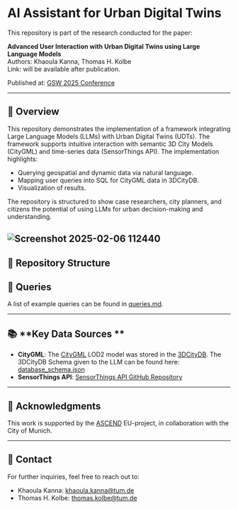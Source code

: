 # AI Assistant for Urban Digital Twins

This repository is part of the research conducted for the paper:

**Advanced User Interaction with Urban Digital Twins using Large Language Models**  
Authors: Khaoula Kanna, Thomas H. Kolbe  
Link: will be available after publication.

Published at: [GSW 2025 Conference](https://gsw2025.ae/)

---

## 📖 **Overview**
This repository demonstrates the implementation of a framework integrating Large Language Models (LLMs) with Urban Digital Twins (UDTs). The framework supports intuitive interaction with semantic 3D City Models (CityGML) and time-series data (SensorThings API). The implementation highlights:
- Querying geospatial and dynamic data via natural language.
- Mapping user queries into SQL for CityGML data in 3DCityDB.
- Visualization of results.

The repository is structured to show case researchers, city planners, and citizens the potential of using LLMs for urban decision-making and understanding.

![Screenshot 2025-02-06 112440](https://github.com/user-attachments/assets/97dc4d82-13b7-4a04-aef2-f591db0d07d9)
---

## 📂 **Repository Structure**

## 📄 **Queries**
A list of example queries can be found in [queries.md](queries.md).

---

## 📚 **Key Data Sources **
- **CityGML**: The [CityGML](https://www.ogc.org/de/publications/standard/citygml/) LOD2 model was stored in the [3DCityDB](https://github.com/3dcitydb/3dcitydb). The 3DCityDB Schema given to the LLM can be found here: [database_schema.json](database_schema.json)
- **SensorThings API**: [SensorThings API GitHub Repository](https://github.com/opengeospatial/sensorthings)

---

## 📝 **Acknowledgments**
This work is supported by the [ASCEND](https://www.ascend-project.eu/) EU-project, in collaboration with the City of Munich.

---

## 📧 **Contact**
For further inquiries, feel free to reach out to:
- Khaoula Kanna: [khaoula.kanna@tum.de](mailto:khaoula.kanna@tum.de)
- Thomas H. Kolbe: [thomas.kolbe@tum.de](mailto:thomas.kolbe@tum.de)

